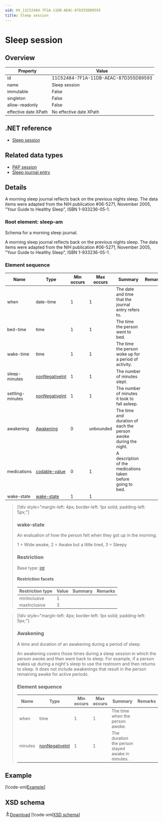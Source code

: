 ```yaml
---
uid: HV_11C52484-7F1A-11DB-AEAC-87D355D89593
title: Sleep session
---
```


# Sleep session

## Overview

Property|Value
---|---
id|11C52484-7F1A-11DB-AEAC-87D355D89593
name|Sleep session
immutable|False
singleton|False
allow-readonly|False
effective date XPath|No effective date XPath

## .NET reference
- [Sleep session](https://go.microsoft.com/fwlink/?LinkID=136233)

## Related data types

- [PAP session](xref:HV_9085CAD9-E866-4564-8A91-7AD8685D204D)
- [Sleep journal entry](xref:HV_031F5706-7F1A-11DB-AD56-7BD355D89593)

## Details
A morning sleep journal reflects back on the previous nights sleep. The data items were adapted from the NIH publication #06-5271, November 2005, "Your Guide to Healthy Sleep", ISBN 1-933236-05-1.

<a name='sleep-am'></a>

### Root element: sleep-am

Schema for a morning sleep journal.

A morning sleep journal reflects back on the previous nights sleep. The data items were adapted from the NIH publication #06-5271, November 2005, "Your Guide to Healthy Sleep", ISBN 1-933236-05-1.

### Element sequence

Name|Type|Min occurs|Max occurs|Summary|Remarks
---|---|---|---|---|---
when|date-time|1|1|The date and time that the journal entry refers to.|
bed-time|time|1|1|The time the person went to bed.|
wake-time|time|1|1|The time the person woke up for a period of activity.|
sleep-minutes|[nonNegativeInt](xref:HV_3e730686-781f-4616-aa0d-817bba8eb141#nonNegativeInt)|1|1|The number of minutes slept.|
settling-minutes|[nonNegativeInt](xref:HV_3e730686-781f-4616-aa0d-817bba8eb141#nonNegativeInt)|1|1|The number of minutes it took to fall asleep.|
awakening|[Awakening](#Awakening)|0|unbounded|The time and duration of each the person awoke during the night.|
medications|[codable-value](xref:HV_3e730686-781f-4616-aa0d-817bba8eb141#codable-value)|0|1|A description of the medications taken before going to bed.|
wake-state|[wake-state](#wake-state)|1|1||

>[!div style="margin-left: 4px; border-left: 1px solid; padding-left: 5px;"]
>
> <a name='wake-state'></a>
>
> ### wake-state
>
> An evaluation of how the person felt when they got up in the morning.
>
> 1 = Wide awake, 2 = Awake but a little tired, 3 = Sleepy
>
> ### Restriction
>
> Base type: [int](xref:HV_1ed1cba6-9530-44a3-b7b5-e8219690ebcf#int)
>
> #### Restriction facets
>
> Restriction type|Value|Summary|Remarks
> ---|---|---|---
> minInclusive|1||
> maxInclusive|3||
>
>

>[!div style="margin-left: 4px; border-left: 1px solid; padding-left: 5px;"]
>
> <a name='Awakening'></a>
>
> ### Awakening
>
> A time and duration of an awakening during a period of sleep.
>
> An awakening covers those times during a sleep session in which the person awoke and then went back to sleep. For example, if a person wakes up during a night's sleep to use the restroom and then returns to sleep. It does not include awakenings that result in the person remaining awake for active periods.
>
> ### Element sequence
>
> Name|Type|Min occurs|Max occurs|Summary|Remarks
> ---|---|---|---|---|---
> when|time|1|1|The time when the person awoke.|
> minutes|[nonNegativeInt](xref:HV_3e730686-781f-4616-aa0d-817bba8eb141#nonNegativeInt)|1|1|The duration the person stayed awake in minutes.|
>
>

## Example
[!code-xml[Example](sample-xml/11C52484-7F1A-11DB-AEAC-87D355D89593.xml)]

## XSD schema
[![Download](/healthvault/images/download.png)Download](xsd/sleepjournal-am.xsd)
[!code-xml[XSD schema](xsd/sleepjournal-am.xsd)]
